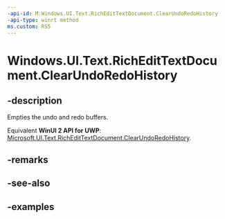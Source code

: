 ```yaml
---
-api-id: M:Windows.UI.Text.RichEditTextDocument.ClearUndoRedoHistory
-api-type: winrt method
ms.custom: RS5
---
```


<!-- Method syntax.
public void RichEditTextDocument.ClearUndoRedoHistory()
-->

# Windows.UI.Text.RichEditTextDocument.ClearUndoRedoHistory

## -description

Empties the undo and redo buffers.

Equivalent **WinUI 2 API for UWP**: [Microsoft.UI.Text.RichEditTextDocument.ClearUndoRedoHistory](/windows/winui/api/microsoft.ui.text.richedittextdocument.clearundoredohistory).

## -remarks

## -see-also

## -examples

